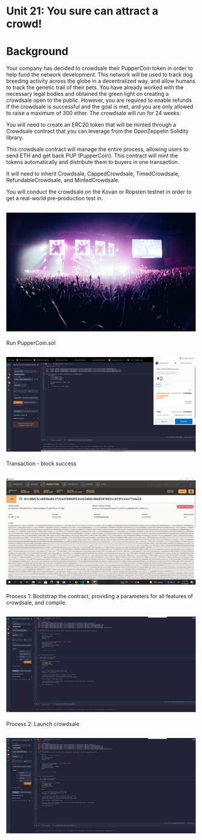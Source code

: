 # Unit 21: You sure can attract a crowd!
# Background 

Your company has decided to crowdsale their PupperCoin token in order to help fund the network development. This network will be used to track dog breeding activity across the globe in a decentralized way, and allow humans to track the genetic trail of their pets. You have already worked with the necessary legal bodies and obtained the green light on creating a crowdsale open to the public. However, you are required to enable refunds if the crowdsale is successful and the goal is met, and you are only allowed to raise a maximum of 300 ether. The crowdsale will run for 24 weeks.

You will need to create an ERC20 token that will be minted through a Crowdsale contract that you can leverage from the OpenZeppelin Solidity library.

This crowdsale contract will manage the entire process, allowing users to send ETH and get back PUP (PupperCoin). This contract will mint the tokens automatically and distribute them to buyers in one transaction.

It will need to inherit Crowdsale, CappedCrowdsale, TimedCrowdsale, RefundableCrowdsale, and MintedCrowdsale.

You will conduct the crowdsale on the Kovan or Ropsten testnet in order to get a real-world pre-production test in.
## ![headline_photo](Images/Crowd.jpg)

Run PupperCoin.sol

## ![headline_photo](Images/Pic1.jpg)
Transaction - block success
## ![headline_photo](Images/Pic2.jpg)

Process 1: Bootstrap the contract, providing a parameters for all features of crowdsale, and compile.

## ![headline_photo](Images/Pic3.jpg)

Process 2: Launch crowdsale
## ![headline_photo](Images/Pic3.jpg)